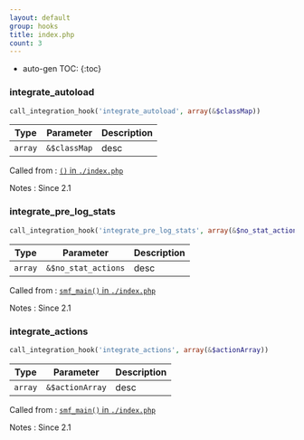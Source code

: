 ```yaml
---
layout: default
group: hooks
title: index.php
count: 3
---
```

* auto-gen TOC:
{:toc}
### integrate_autoload

```php
call_integration_hook('integrate_autoload', array(&$classMap))
```

Type|Parameter|Description
---|---|---
`array`|`&$classMap`|desc

Called from
: [`()` in `./index.php`](../docs/index.html#)

Notes
: Since 2.1

### integrate_pre_log_stats

```php
call_integration_hook('integrate_pre_log_stats', array(&$no_stat_actions))
```

Type|Parameter|Description
---|---|---
`array`|`&$no_stat_actions`|desc

Called from
: [`smf_main()` in `./index.php`](../docs/index.html#smf_main)

Notes
: Since 2.1

### integrate_actions

```php
call_integration_hook('integrate_actions', array(&$actionArray))
```

Type|Parameter|Description
---|---|---
`array`|`&$actionArray`|desc

Called from
: [`smf_main()` in `./index.php`](../docs/index.html#smf_main)

Notes
: Since 2.1

